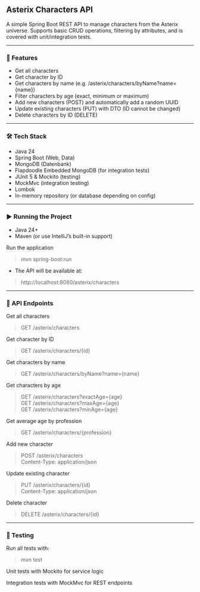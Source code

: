 ## Asterix Characters API

A simple Spring Boot REST API to manage characters from the
Asterix universe.
Supports basic CRUD operations, filtering by attributes, and
is covered with unit/integration tests.

---

### 🚀 Features

- Get all characters
- Get character by ID
- Get characters by name (e.g. /asterix/characters/byName?name={name})
- Filter characters by age (exact, minimum or maximum)
- Add new characters (POST) and automatically add a random UUID
- Update existing characters (PUT) with DTO (ID cannot be changed)
- Delete characters by ID (DELETE)

---

### 🛠️ Tech Stack
- Java 24
- Spring Boot (Web, Data)
- MongoDB (Datenbank)
- Flapdoodle Embedded MongoDB (for integration tests)
- JUnit 5 & Mockito (testing)
- MockMvc (integration testing)
- Lombok
- In-memory repository (or database depending on config)

---

### ▶️ Running the Project

- Java 24+
- Maven (or use IntelliJ’s built-in support)

Run the application
> mvn spring-boot:run
- The API will be available at:
> http://localhost:8080/asterix/characters

---

### 📖 API Endpoints

Get all characters
> GET /asterix/characters

Get character by ID
> GET /asterix/characters/{id}

Get characters by name
> GET /asterix/characters/byName?name={name}

Get characters by age
> GET /asterix/characters?exactAge={age}  
> GET /asterix/characters?maxAge={age}  
> GET /asterix/characters?minAge={age}

Get average age by profession
> GET /asterix/characters/{profession}

Add new character
> POST /asterix/characters  
> Content-Type: application/json

Update existing character
> PUT /asterix/characters/{id}  
Content-Type: application/json

Delete character
>DELETE /asterix/characters/{id}  

---

### 🧪 Testing
Run all tests with:
> mvn test

Unit tests with Mockito for service logic

Integration tests with MockMvc for REST endpoints